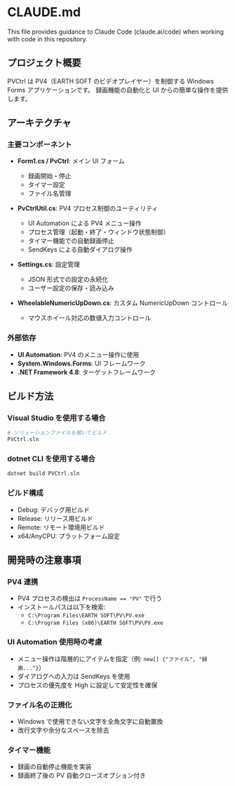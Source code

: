 # CLAUDE.md

This file provides guidance to Claude Code (claude.ai/code) when working with code in this repository.

## プロジェクト概要

PVCtrl は PV4（EARTH SOFT のビデオプレイヤー）を制御する Windows Forms アプリケーションです。
録画機能の自動化と UI からの簡単な操作を提供します。

## アーキテクチャ

### 主要コンポーネント

- **Form1.cs / PvCtrl**: メイン UI フォーム
  - 録画開始・停止
  - タイマー設定
  - ファイル名管理

- **PvCtrlUtil.cs**: PV4 プロセス制御のユーティリティ
  - UI Automation による PV4 メニュー操作
  - プロセス管理（起動・終了・ウィンドウ状態制御）
  - タイマー機能での自動録画停止
  - SendKeys による自動ダイアログ操作

- **Settings.cs**: 設定管理
  - JSON 形式での設定の永続化
  - ユーザー設定の保存・読み込み

- **WheelableNumericUpDown.cs**: カスタム NumericUpDown コントロール
  - マウスホイール対応の数値入力コントロール

### 外部依存

- **UI Automation**: PV4 のメニュー操作に使用
- **System.Windows.Forms**: UI フレームワーク
- **.NET Framework 4.8**: ターゲットフレームワーク

## ビルド方法

### Visual Studio を使用する場合
```bash
# ソリューションファイルを開いてビルド
PVCtrl.sln
```

### dotnet CLI を使用する場合
```bash
dotnet build PVCtrl.sln
```

### ビルド構成
- Debug: デバッグ用ビルド
- Release: リリース用ビルド
- Remote: リモート環境用ビルド
- x64/AnyCPU: プラットフォーム設定

## 開発時の注意事項

### PV4 連携
- PV4 プロセスの検出は `ProcessName == "PV"` で行う
- インストールパスは以下を検索:
  - `C:\Program Files\EARTH SOFT\PV\PV.exe`
  - `C:\Program Files (x86)\EARTH SOFT\PV\PV.exe`

### UI Automation 使用時の考慮
- メニュー操作は階層的にアイテムを指定（例: `new[] {"ファイル", "録画..."}`）
- ダイアログへの入力は SendKeys を使用
- プロセスの優先度を High に設定して安定性を確保

### ファイル名の正規化
- Windows で使用できない文字を全角文字に自動置換
- 改行文字や余分なスペースを除去

### タイマー機能
- 録画の自動停止機能を実装
- 録画終了後の PV 自動クローズオプション付き
